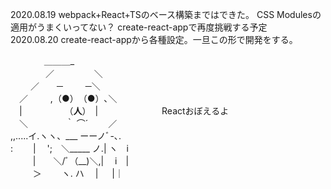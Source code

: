 2020.08.19 webpack+React+TSのベース構築まではできた。 CSS Modulesの適用がうまくいってない？ create-react-appで再度挑戦する予定  
2020.08.20 create-react-appから各種設定。一旦この形で開発をする。  
  
  
 　 　 　 ＿＿＿_  
　　　　／　　 　 　＼  
　　 ／　　─　 　 ─＼  
　／ 　　 ,（●）　（●）､＼  
　|　 　　 　 （__人__）　| 　　　　　　　Reactおぼえるよ  
　＼　　　　   ｀ ⌒´　　 ／  
,,.....イ.ヽヽ、___ ーーノﾞ-､.  
:　 　| 　';　＼_____ ノ.| ヽ　i  
　 　 |　　＼/ﾞ（__)＼,| 　i　|  
　 　 ＞　　 ヽ. ハ　 | 　 |｜